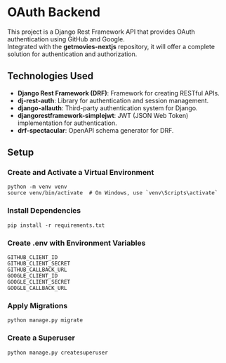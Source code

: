 # OAuth Backend

This project is a Django Rest Framework API that provides OAuth authentication using GitHub and Google. <br/>
Integrated with the **getmovies-nextjs** repository, it will offer a complete solution for authentication and authorization.

## Technologies Used

- **Django Rest Framework (DRF)**: Framework for creating RESTful APIs.
- **dj-rest-auth**: Library for authentication and session management.
- **django-allauth**: Third-party authentication system for Django.
- **djangorestframework-simplejwt**: JWT (JSON Web Token) implementation for authentication.
- **drf-spectacular**: OpenAPI schema generator for DRF.

## Setup

### Create and Activate a Virtual Environment
```
python -m venv venv
source venv/bin/activate  # On Windows, use `venv\Scripts\activate`
```

### Install Dependencies
```
pip install -r requirements.txt
```

### Create .env with Environment Variables
```
GITHUB_CLIENT_ID
GITHUB_CLIENT_SECRET
GITHUB_CALLBACK_URL
GOOGLE_CLIENT_ID
GOOGLE_CLIENT_SECRET
GOOGLE_CALLBACK_URL
```

### Apply Migrations
```
python manage.py migrate
```

### Create a Superuser
```
python manage.py createsuperuser
```
